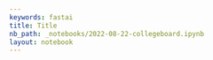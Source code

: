 ```yaml
---
keywords: fastai
title: Title
nb_path: _notebooks/2022-08-22-collegeboard.ipynb
layout: notebook
---
```


<!--
#################################################
### THIS FILE WAS AUTOGENERATED! DO NOT EDIT! ###
#################################################
# file to edit: _notebooks/2022-08-22-collegeboard.ipynb
-->

<div class="container" id="notebook-container">
        
</div>
 

